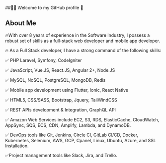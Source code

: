 ##👨‍💻 Welcome to my GitHub profile 👋

##  About Me

🔥With over 8 years of experience in the Software Industry, I possess a robust set of skills as a full-stack web developer and mobile app developer.

🔥 As a Full Stack developer, I have a strong command of the following skills:

✅ PHP Laravel, Symfony, CodeIgniter

✅ JavaScript, Vue.JS, React.JS, Angular 2+, Node.JS

✅ MySQL, NoSQL, PostgreSQL, MongoDB, Redis

✅ Mobile app development using Flutter, Ionic, React Native

✅ HTML5, CSS/SASS, Bootstrap, Jquery, TailWindCSS

✅ REST APIs development & Integration, GraphQL API

✅ Amazon Web Services include EC2, S3, RDS, ElasticCache, CloudWatch, AppSync, SQS, ECS, CDN, Amplify, Lambda, and DynamoDB.

✅ DevOps tools like Git, Jenkins, Circle CI, GitLab CI/CD, Docker, Kubernetes, Selenium, AWS, GCP, Cpanel, Linux, Ubuntu, Azure, and SSL Installation.

✅Project management tools like Slack, Jira, and Trello.
